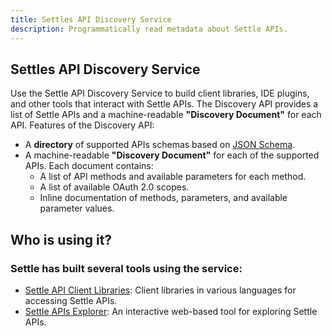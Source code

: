 ```yaml
---
title: Settles API Discovery Service
description: Programmatically read metadata about Settle APIs.
---
```


## Settles API Discovery Service

Use the Settle API Discovery Service to build client libraries, IDE plugins, and other tools that interact with Settle APIs. The Discovery API provides a list of Settle APIs and a machine-readable **"Discovery Document"** for each API. Features of the Discovery API:

- A **directory** of supported APIs schemas based on [JSON Schema](https://json-schema.org/).
- A machine-readable **"Discovery Document"** for each of the supported APIs. Each document contains:
  - A list of API methods and available parameters for each method.
  - A list of available OAuth 2.0 scopes.
  - Inline documentation of methods, parameters, and available parameter values.

## Who is using it?

### Settle has built several tools using the service:

- [Settle API Client Libraries](): Client libraries in various languages for accessing Settle APIs.
- [Settle APIs Explorer](): An interactive web-based tool for exploring Settle APIs.

